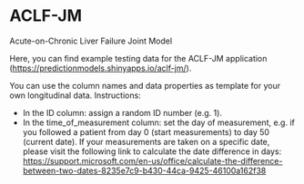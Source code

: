 # ACLF-JM
Acute-on-Chronic Liver Failure Joint Model

Here, you can find example testing data for the ACLF-JM application (https://predictionmodels.shinyapps.io/aclf-jm/).

You can use the column names and data properties as template for your own longitudinal data.
Instructions:
- In the ID column: assign a random ID number (e.g. 1).
- In the time_of_measurement column: set the day of measurement, e.g. if you followed a patient from day 0 (start measurements) to day 50 (current date). 
If your measurements are taken on a specific date, please visit the following link to calculate the date difference in days: https://support.microsoft.com/en-us/office/calculate-the-difference-between-two-dates-8235e7c9-b430-44ca-9425-46100a162f38
